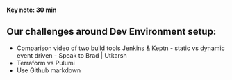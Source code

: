 #### Key note: 30 min

## Our challenges around Dev Environment setup:
- Comparison video of two build tools Jenkins & Keptn - static vs dynamic event driven - Speak to Brad | Utkarsh
- Terraform vs Pulumi
- Use Github markdown